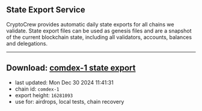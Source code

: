 ## State Export Service
CryptoCrew provides automatic daily state exports for all chains we validate. State export files can be used as genesis files and are a snapshot of the current blockchain state, including all validators, accounts, balances and delegations.

---
**Download: [comdex-1 state export](https://dl-eu2.ccvalidators.com/SERVICE/comdex/comdex-1_export_16281093.json)**
---

- last updated: Mon Dec 30 2024 11:41:31
- chain id: `comdex-1`
- export height: `16281093`
- use for: airdrops, local tests, chain recovery
